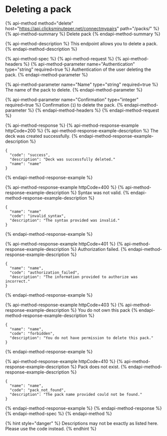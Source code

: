 # Deleting a pack

{% api-method method="delete" host="https://api.clicksminuteper.net/connectmypairs" path="/packs/" %}
{% api-method-summary %}
Delete pack
{% endapi-method-summary %}

{% api-method-description %}
This endpoint allows you to delete a pack.
{% endapi-method-description %}

{% api-method-spec %}
{% api-method-request %}
{% api-method-headers %}
{% api-method-parameter name="Authentication" type="string" required=true %}
Authentication of the user deleting the pack.
{% endapi-method-parameter %}

{% api-method-parameter name="Name" type="string" required=true %}
The name of the pack to delete.
{% endapi-method-parameter %}

{% api-method-parameter name="Confirmation" type="integer" required=true %}
Confirmation \(`1`\) to delete the pack.
{% endapi-method-parameter %}
{% endapi-method-headers %}
{% endapi-method-request %}

{% api-method-response %}
{% api-method-response-example httpCode=200 %}
{% api-method-response-example-description %}
The deck was created successfully.
{% endapi-method-response-example-description %}

```text
{    
  "code": "success",
  "description": "Deck was successfully deleted."
  "name": "name"
}
```
{% endapi-method-response-example %}

{% api-method-response-example httpCode=400 %}
{% api-method-response-example-description %}
Syntax was not valid.
{% endapi-method-response-example-description %}

```text
{    
  "name": "name"
  "code": "invalid_syntax",
  "description": "The syntax provided was invalid."
}
```
{% endapi-method-response-example %}

{% api-method-response-example httpCode=401 %}
{% api-method-response-example-description %}
Authorization failed.
{% endapi-method-response-example-description %}

```text
{    
  "name": "name",
  "code": "authorization_failed",
  "description": "The information provided to authorize was incorrect."
}
```
{% endapi-method-response-example %}

{% api-method-response-example httpCode=403 %}
{% api-method-response-example-description %}
You do not own this pack
{% endapi-method-response-example-description %}

```text
{    
  "name": "name",
  "code": "forbidden",
  "description": "You do not have permission to delete this pack."
}
```
{% endapi-method-response-example %}

{% api-method-response-example httpCode=410 %}
{% api-method-response-example-description %}
Pack does not exist.
{% endapi-method-response-example-description %}

```text
{    
  "name": "name",
  "code": "pack_not_found",
  "description": "The pack name provided could not be found."
}
```
{% endapi-method-response-example %}
{% endapi-method-response %}
{% endapi-method-spec %}
{% endapi-method %}

{% hint style="danger" %}
Descriptions may not be exactly as listed here. Please use the code instead.
{% endhint %}

